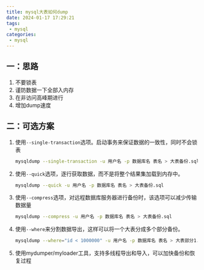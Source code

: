 ```yaml
---
title: mysql大表如何dump
date: 2024-01-17 17:29:21
tags:
 - mysql
categories:
 - mysql
---
```


## 一：思路
1. 不要锁表
2. 谨防数据一下全部入内存
3. 在非访问高峰期进行
4. 增加dump速度

## 二：可选方案
1. 使用`--single-transaction`选项。启动事务来保证数据的一致性，同时不会锁表
   ```bash
   mysqldump --single-transaction -u 用户名 -p 数据库名 表名 > 大表备份.sql
   ```
2. 使用`--quick`选项，逐行获取数据，而不是将整个结果集加载到内存中。
   ```bash
   mysqldump --quick -u 用户名 -p 数据库名 表名 > 大表备份.sql
   ```
3. 使用`--compress`选项，对远程数据库服务器进行备份时，该选项可以减少传输数据量
   ```bash
   mysqldump --compress -u 用户名 -p 数据库名 表名 > 大表备份.sql
   ```
4. 使用`--where`来分割数据导出，这样可以将一个大表分成多个部分备份。
   ```bash
   mysqldump --where="id < 1000000" -u 用户名 -p 数据库名 表名 > 大表部分1.sql
   ```
5. 使用mydumper/myloader工具，支持多线程导出和导入，可以加快备份和恢复过程